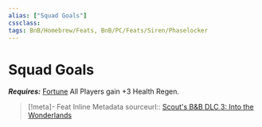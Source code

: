 ```yaml
---
alias: ["Squad Goals"]
cssclass: 
tags: BnB/Homebrew/Feats, BnB/PC/Feats/Siren/Phaselocker
---
```

# Squad Goals
___Requires:___ [Fortune](../../../../30-Sathe-Shuna/01-ObsidianTTRPGShare/TTRPGShare_Community_Vaults/Pathfinder_2E/Traits/Fortune.md)
All Players gain +3 Health Regen.

> [!meta]- Feat Inline Metadata
> sourceurl:: [Scout's B&B DLC 3: Into the Wonderlands](https://docs.google.com/document/d/1MLOgrWwcLNTnP9PuXrKiLImy7SUh4hXO8arVUAlmdp0/edit)
